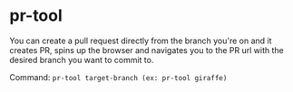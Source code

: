 # pr-tool

You can create a pull request directly from the branch you're on and it creates PR, spins up the browser and navigates you to the PR url 
with the desired branch you want to commit to.

Command: `pr-tool target-branch (ex: pr-tool giraffe)`
